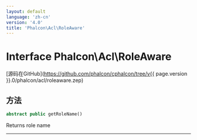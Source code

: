 ```yaml
---
layout: default
language: 'zh-cn'
version: '4.0'
title: 'Phalcon\Acl\RoleAware'
---
```


# Interface **Phalcon\Acl\RoleAware**

[源码在GitHub](https://github.com/phalcon/cphalcon/tree/v{{ page.version }}.0/phalcon/acl/roleaware.zep)

## 方法

```php
abstract public getRoleName()
```

Returns role name

* * *